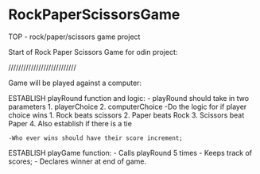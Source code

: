 # RockPaperScissorsGame
TOP - rock/paper/scissors game project

Start of Rock Paper Scissors Game for odin project:

///////////////////////////

Game will be played against a computer:

<!-- ESTABLISH playerScore and computerScore;
    - Initialize the scores with 0; -->

<!-- ESTABLISH getComputerChoice function:
    - Establish an array of choices
    - Function will randomly select Rock Paper or Scissors from an array
    -Return the computerChoice; -->

<!-- ESTABLISH getHumanChoice;
    - Use prompt to get user input;
    - Make it so the choice has to be valid;
    - Make it so the choice is case correct;
    - Return the userChoice; -->

ESTABLISH playRound function and logic:
    - playRound should take in two parameters
        1. playerChoice
        2. computerChoice
    -Do the logic for if player choice wins
        1. Rock beats scissors
        2. Paper beats Rock
        3. Scissors beat Paper
        4. Also establish if there is a tie

    -Who ever wins should have their score increment;

ESTABLISH playGame function:
    - Calls playRound 5 times
    - Keeps track of scores;
    - Declares winner at end of game. 
